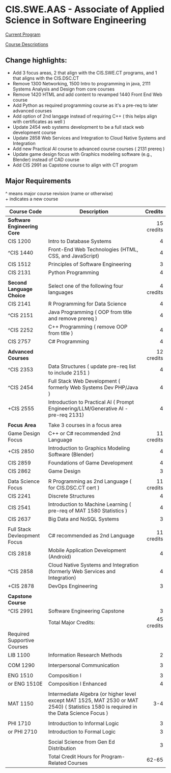 # CIS.SWE.AAS - Associate of Applied Science in Software Engineering

[Current Program](https://catalog.oaklandcc.edu/programs/computer-information-systems/software-engineering-option-aas/)
  
[Course Descriptions](https://catalog.oaklandcc.edu/course-descriptions/cis/)

## Change highlights:
- Add 3 focus areas, 2 that align with the CIS.SWE.CT programs, and 1 that aligns with the CIS.DSC.CT
- Remove 1300 Networking, 1500 Intro to programming in java, 2111 Systems Analysis and Design from core courses
- Remove 1420 HTML and add content to revamped 1440 Front End Web course
- Add Python as required programming course as it's a pre-req to later advanced courses
- Add option of 2nd langage instead of requiring C++ ( this helps align with certificates as well )
- Update 2454 web systems development to be a full stack web development course
- Update 2858 Web Services and Integration to Cloud Native Systems and Integration
- Add new Practical AI course to advanced course courses ( 2131 prereq )
- Update game design focus with Graphics modeling software (e.g., Blender) instead of CAD course
- Add CIS 2991 as Capstone course to align with CT program


## Major Requirements

^ means major course revision (name or otherwise)  
\+ indicates a new course

| Course Code	| Description	| Credits |
|-------------|-------------|---------:|
|**Software Engineering Core**|| 15 credits |
| CIS 1200	|Intro to Database Systems |	4 |
| ^CIS 1440	| Front-End Web Technologies (HTML, CSS, and JavaScript)|	4 |
| CIS 1512	| Principles of Software Engineering |	3 |
| CIS 2131	| Python Programming	| 4 |
||
|**Second Language Choice**|Select one of the following four languages | 4 credits |
| CIS 2141 |	R Programming for Data Science |	4 |
| ^CIS 2151	| Java Programming ( OOP from title and remove prereq ) | 4 |
| ^CIS 2252	| C++ Programming ( remove OOP from title )| 4 |
| CIS 2757	| C# Programming	| 4 |
||
|**Advanced Courses**| | 12 credits |
| ^CIS 2353	| Data Structures ( update pre-req list to include 2151 ) |	4 |
| ^CIS 2454	| Full Stack Web Development ( formerly Web Systems Dev PHP/Java ) | 4|
| +CIS 2555	| Introduction to Practical AI ( Prompt Engineering/LLM/Generative AI - pre-req 2131) | 4 |
||
|**Focus Area** | Take 3 courses in a focus area |
| Game Design Focus | C++ or C# recommended 2nd Language | 11 credits |
| +CIS 2850	| Introduction to Graphics Modeling Software (Blender) | 4 |
| CIS 2859 | Foundations of Game Development	| 4 | 
| CIS 2862 | Game Design	| 3 |
||
| Data Science Focus | R Programming as 2nd Language ( for CIS.DSC.CT cert ) | 11 credits |
| CIS 2241 |	Discrete Structures | 4 |
| CIS 2541 | Introduction to Machine Learning ( pre-req of MAT 1580 Statistics ) | 4 |
| CIS 2637 | Big Data and NoSQL Systems | 3 |
||
| Full Stack Devleopment Focus | C# recommended as 2nd Language | 11 credits |
| CIS 2818 | Mobile Application Development (Android) |	4 |
| ^CIS 2858	| Cloud Native Systems and Integration (formerly Web Services and Integration) |	4 |
| +CIS 2878	| DevOps Engineering |	3 |
||
|**Capstone Course**|
| ^CIS 2991	|Software Engineering Capstone |	3 |
||Total Major Credits: |45 credits|
| Required Supportive Courses |
| LIB 1100 | Information Research Methods | 2 |
||
| COM 1290 | Interpersonal Communication |	3 |
||
| ENG 1510 | Composition I	| 3 |
| or ENG 1510E |	Composition I Enhanced	| 4 |
||
| MAT 1150	| Intermediate Algebra (or higher level except MAT 1525, MAT 2530 or MAT 2540) ( Statistics 1580 is required in the Data Science Focus ) | 3-4 |
||
| PHI 1710 |	Introduction to Informal Logic | 3 |
| or PHI 2710 |	Introduction to Formal Logic |	3 |
||
| | Social Science from Gen Ed Distribution | 3 |
| | Total Credit Hours for Program-Related Courses	| 62-65 |

